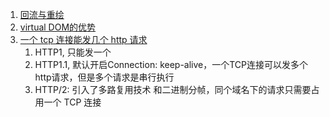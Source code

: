 1. [回流与重绘](https://juejin.im/post/6844903569087266823)
2. [virtual DOM的优势](https://github.com/mqyqingfeng/frontend-interview-question-and-answer/issues/3)
3. [一个 tcp 连接能发几个 http 请求](https://github.com/mqyqingfeng/frontend-interview-question-and-answer/issues/1)
   1. HTTP1, 只能发一个
   2. HTTP1.1, 默认开启Connection: keep-alive，一个TCP连接可以发多个http请求，但是多个请求是串行执行
   3. HTTP/2: 引入了多路复用技术 和二进制分帧，同个域名下的请求只需要占用一个 TCP 连接
